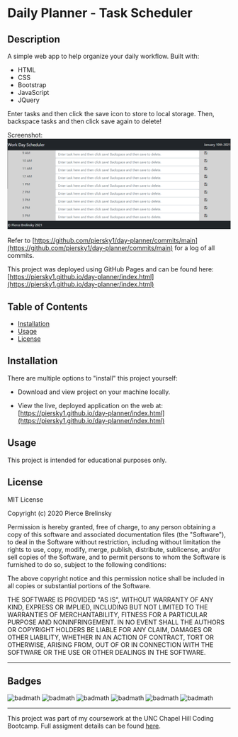 # Daily Planner - Task Scheduler

## Description 

A simple web app to help organize your daily workflow. Built with:
* HTML
* CSS
* Bootstrap
* JavaScript
* JQuery

Enter tasks and then click the save icon to store to local storage. Then, backspace tasks and then click save again to delete!

Screenshot:
![Daily Planner - Task Scheduler](./assets/media/day-planner.png)

Refer to [https://github.com/piersky1/day-planner/commits/main](https://github.com/piersky1/day-planner/commits/main) for a log of all commits.

This project was deployed using GitHub Pages and can be found here: [https://piersky1.github.io/day-planner/index.html](https://piersky1.github.io/day-planner/index.html)

## Table of Contents


* [Installation](#installation)
* [Usage](#usage)
* [License](#license)


## Installation

There are multiple options to "install" this project yourself:

* Download and view project on your machine locally.

* View the live, deployed application on the web at: [https://piersky1.github.io/day-planner/index.html](https://piersky1.github.io/day-planner/index.html)


## Usage 

This project is intended for educational purposes only.

## License

MIT License

Copyright (c) 2020 Pierce Brelinsky

Permission is hereby granted, free of charge, to any person obtaining a copy
of this software and associated documentation files (the "Software"), to deal
in the Software without restriction, including without limitation the rights
to use, copy, modify, merge, publish, distribute, sublicense, and/or sell
copies of the Software, and to permit persons to whom the Software is
furnished to do so, subject to the following conditions:

The above copyright notice and this permission notice shall be included in all
copies or substantial portions of the Software.

THE SOFTWARE IS PROVIDED "AS IS", WITHOUT WARRANTY OF ANY KIND, EXPRESS OR
IMPLIED, INCLUDING BUT NOT LIMITED TO THE WARRANTIES OF MERCHANTABILITY,
FITNESS FOR A PARTICULAR PURPOSE AND NONINFRINGEMENT. IN NO EVENT SHALL THE
AUTHORS OR COPYRIGHT HOLDERS BE LIABLE FOR ANY CLAIM, DAMAGES OR OTHER
LIABILITY, WHETHER IN AN ACTION OF CONTRACT, TORT OR OTHERWISE, ARISING FROM,
OUT OF OR IN CONNECTION WITH THE SOFTWARE OR THE USE OR OTHER DEALINGS IN THE
SOFTWARE.


---


## Badges

![badmath](https://img.shields.io/badge/HTML-5.2-orange)
![badmath](https://img.shields.io/badge/CSS-2.1-blue)
![badmath](https://img.shields.io/badge/Bootstrap-4-purple)
![badmath](https://img.shields.io/badge/JavaScript-ES6-yellow)
![badmath](https://img.shields.io/badge/JQuery-3.5.1-Green)
![badmath](https://img.shields.io/badge/License-MIT-red)

---

This project was part of my coursework at the UNC Chapel Hill Coding Bootcamp. Full assigment details can be found [here](https://unc.bootcampcontent.com/UNC-Coding-Boot-Camp/unc-ral-fsf-pt-11-2020-u-c/blob/master/01-html-git-css/homework/README.md).
